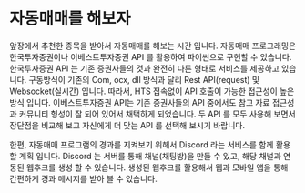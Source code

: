 # 자동매매를 해보자

<p>앞장에서 추천한 종목을 받아서 자동매매를 해보는 시간 입니다. 자동매매 프로그래밍은 한국투자증권이나 이베스트투자증권 API 를 활용하여 파이썬으로 구현할 수 있습니다. 한국투자증권 API 는 기존 증권사들의 것과 완전히 다른 형태로 서비스를 제공하고 있습니다. 구동방식이 기존의 Com, ocx, dll 방식과 달리 Rest API(request) 및 Websocket(실시간) 입니다. 따라서, HTS 접속없이 API 호출이 가능한 접근성이 높은 방식 입니다. 이베스트투자증권 API는 기존 증권사들의 API 중에서도 참고 자료 접근성과 커뮤니티 형성이 잘 되어 있어서 채택하게 되었습니다. 두 API 를 모두 사용해 보면서 장단점을 비교해 보고 자신에게 더 맞는 API 를 선택해 보시기 바랍니다.</p>

<p>한편, 자동매매 프로그램의 경과를 지켜보기 위해서 Discord 라는 서비스를 함께 활용할 계획 입니다. Discord 는 서버를 통해 채널(채팅방)을 만들 수 있고, 해당 채널과 연동된 웹후크를 생성 할 수 있습니다. 생성된 웹후크를 활용해서 웹과 모바일 앱을 통해 간편하게 경과 메시지를 받아 볼 수 있습니다.</p>